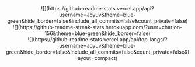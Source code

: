 <div align='center'>
![](https://github-readme-stats.vercel.app/api?username=Joyuv&theme=blue-green&hide_border=false&include_all_commits=false&count_private=false)<br/>
![](https://github-readme-streak-stats.herokuapp.com/?user=charlon-156&theme=blue-green&hide_border=false)<br/>
![](https://github-readme-stats.vercel.app/api/top-langs/?username=Joyuv&theme=blue-green&hide_border=false&include_all_commits=false&count_private=false&layout=compact)
</div>

